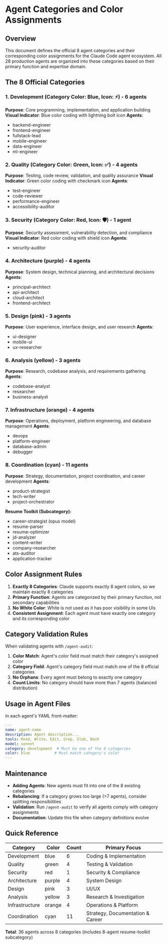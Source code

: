 # Agent Categories and Color Assignments

## Overview

This document defines the official 8 agent categories and their corresponding color assignments for the Claude Code
agent ecosystem. All 28 production agents are organized into these categories based on their primary function and
expertise domain.

## The 8 Official Categories

### 1. **Development** (Category Color: Blue, Icon: ⚡) - 6 agents

**Purpose**: Core programming, implementation, and application building
**Visual Indicator**: Blue color coding with lightning bolt icon
**Agents**:

- backend-engineer
- frontend-engineer
- fullstack-lead
- mobile-engineer
- data-engineer
- ml-engineer

### 2. **Quality** (Category Color: Green, Icon: ✅) - 4 agents

**Purpose**: Testing, code review, validation, and quality assurance
**Visual Indicator**: Green color coding with checkmark icon
**Agents**:

- test-engineer
- code-reviewer
- performance-engineer
- accessibility-auditor

### 3. **Security** (Category Color: Red, Icon: 🛡️) - 1 agent

**Purpose**: Security assessment, vulnerability detection, and compliance
**Visual Indicator**: Red color coding with shield icon
**Agents**:

- security-auditor

### 4. **Architecture** (purple) - 4 agents

**Purpose**: System design, technical planning, and architectural decisions
**Agents**:

- principal-architect
- api-architect
- cloud-architect
- frontend-architect

### 5. **Design** (pink) - 3 agents

**Purpose**: User experience, interface design, and user research
**Agents**:

- ui-designer
- mobile-ui
- ux-researcher

### 6. **Analysis** (yellow) - 3 agents

**Purpose**: Research, codebase analysis, and requirements gathering
**Agents**:

- codebase-analyst
- researcher
- business-analyst

### 7. **Infrastructure** (orange) - 4 agents

**Purpose**: Operations, deployment, platform engineering, and database management
**Agents**:

- devops
- platform-engineer
- database-admin
- debugger

### 8. **Coordination** (cyan) - 11 agents

**Purpose**: Strategy, documentation, project coordination, and career development
**Agents**:

- product-strategist
- tech-writer
- project-orchestrator

**Resume Toolkit (Subcategory):**

- career-strategist (opus model)
- resume-parser
- resume-optimizer
- jd-analyzer
- content-writer
- company-researcher
- ats-auditor
- application-tracker

## Color Assignment Rules

1. **Exactly 8 Categories**: Claude supports exactly 8 agent colors, so we maintain exactly 8 categories
2. **Primary Function**: Agents are categorized by their primary function, not secondary capabilities
3. **No White Color**: White is not used as it has poor visibility in some UIs
4. **Consistent Assignment**: Each agent must have exactly one category and its corresponding color

## Category Validation Rules

When validating agents with `/agent-audit`:

1. **Color Match**: Agent's color field must match their category's assigned color
2. **Category Field**: Agent's category field must match one of the 8 official categories
3. **No Orphans**: Every agent must belong to exactly one category
4. **Count Limits**: No category should have more than 7 agents (balanced distribution)

## Usage in Agent Files

In each agent's YAML front-matter:

```yaml
---
name: agent-name
description: Agent description...
tools: Read, Write, Edit, Grep, Glob, Bash
model: sonnet
category: development  # Must be one of the 8 categories
color: blue           # Must match category's color
---
```

## Maintenance

- **Adding Agents**: New agents must fit into one of the 8 existing categories
- **Rebalancing**: If a category grows too large (>7 agents), consider splitting responsibilities
- **Validation**: Run `/agent-audit` to verify all agents comply with category assignments
- **Documentation**: Update this file when category definitions evolve

## Quick Reference

| Category | Color | Count | Primary Focus |
|----------|-------|-------|---------------|
| Development | blue | 6 | Coding & Implementation |
| Quality | green | 4 | Testing & Validation |
| Security | red | 1 | Security & Compliance |
| Architecture | purple | 4 | System Design |
| Design | pink | 3 | UI/UX |
| Analysis | yellow | 3 | Research & Investigation |
| Infrastructure | orange | 4 | Operations & Platform |
| Coordination | cyan | 11 | Strategy, Documentation & Career |

**Total**: 36 agents across 8 categories (includes 8-agent resume-toolkit subcategory)
